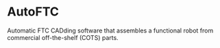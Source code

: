# AutoFTC
Automatic FTC CADding software that assembles a functional robot from commercial off-the-shelf (COTS) parts.
